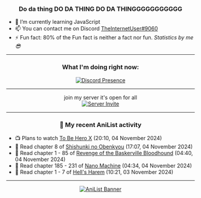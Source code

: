 <div align="center">

### Do da thing DO DA THING DO DA THINGGGGGGGGGGG
</div>

- 🌱 I’m currently learning JavaScript
- 📫 You can contact me on Discord [TheInternetUser#9060](https://discord.com/users/534117072796385300)
- ⚡ Fun fact: 80% of the Fun fact is neither a fact nor fun. _Statistics by me 😎_
<hr>

<div align="center">

### What I'm doing right now:
[![Discord Presence](https://lanyard.cnrad.dev/api/534117072796385300)](https://discord.com/users/534117072796385300)
<hr>

join my server it's open for all <br>
[![Server Invite](https://invidget.switchblade.xyz/bfYgVHxrSs)](https://discord.gg/bfYgVHxrSs)

<hr>
  
### 🌸 My recent AniList activity

</div>

<!-- ANILIST_ACTIVITY:start -->

-   📺 Plans to watch [To Be Hero X](https://anilist.co/anime/156092) (20:10, 04 November 2024)
-   📖 Read chapter 8 of [Shishunki no Obenkyou](https://anilist.co/manga/121161) (17:07, 04 November 2024)
-   📖 Read chapter 1 - 85 of [Revenge of the Baskerville Bloodhound](https://anilist.co/manga/163824) (04:40, 04 November 2024)
-   📖 Read chapter 185 - 231 of [Nano Machine](https://anilist.co/manga/120980) (04:34, 04 November 2024)
-   📖 Read chapter 1 - 7 of [Hell's Harem](https://anilist.co/manga/126635) (10:21, 03 November 2024)

<!-- ANILIST_ACTIVITY:end -->
<hr>

<div align="center">

[![AniList Banner](https://img.anili.st/User/929966)](https://anilist.co/user/TheInternetUser)

<!-- ![Profile views](https://gpvc.arturio.dev/TheInternetUse7) Since 2023-01-09 -->
<br>


</div>
